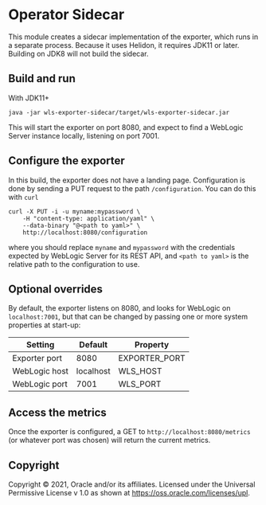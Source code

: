 # Operator Sidecar

This module creates a sidecar implementation of the exporter, which runs in a separate process. Because it uses
Helidon, it requires JDK11 or later. Building on JDK8 will not build the sidecar.

## Build and run

With JDK11+
```mvn clean install
java -jar wls-exporter-sidecar/target/wls-exporter-sidecar.jar
``` 

This will start the exporter on port 8080, and expect to find a WebLogic Server instance locally, listening on port 7001.

## Configure the exporter

In this build, the exporter does not have a landing page. Configuration is done by sending a PUT request to the path `/configuration`. 
You can do this with `curl`

```
curl -X PUT -i -u myname:mypassword \
    -H "content-type: application/yaml" \
    --data-binary "@<path to yaml>" \
    http://localhost:8080/configuration
``` 

where you should replace `myname` and `mypassword` with the credentials expected by WebLogic Server for its REST API,
and `<path to yaml>` is the relative path to the configuration to use.

## Optional overrides

By default, the exporter listens on 8080, and looks for WebLogic on `localhost:7001`, but that can be changed
by passing one or more system properties at start-up:

Setting | Default | Property
------------ | ------------- | -------------
Exporter port | 8080 | EXPORTER_PORT
WebLogic host | localhost | WLS_HOST
WebLogic port | 7001 | WLS_PORT


## Access the metrics

Once the exporter is configured, a GET to `http://localhost:8080/metrics` (or whatever port was chosen) will return the current metrics.

## Copyright

 Copyright &copy; 2021, Oracle and/or its affiliates.
 Licensed under the Universal Permissive License v 1.0 as shown at https://oss.oracle.com/licenses/upl.
